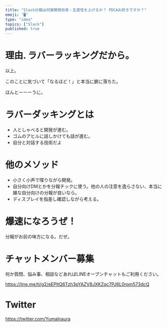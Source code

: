 ```yaml
---
title: "Slack分報は何故開発効率・生産性を上げるか？ PDCAお好きですか？"
emoji: "🖥"
type: "idea"
topics: ["Slack"]
published: true
---
```


# 理由. ラバーラッキングだから。

以上。

このことに気づいて「なるほど！」と本当に腑に落ちた。

ほんとーーーうに。

# ラバーダッキングとは

- 人としゃべると開発が進む。
- ゴムのアヒルに話しかけても話が進む。
- 自分と対話する技術だよ

# 他のメソッド

- 小さく小声で喋りながら開発。
- 自分向けDMとかを分報チックに使う。他の人の注意を逸らさない、本当に雑な自分向けの分報が良いなら。
- ディスプレイを指差し確認しながら考える。

# 爆速になろうぜ！

分報がお前の味方になる。だぜ。








<!-- Update From Qiita API -->

# チャットメンバー募集


何か質問、悩み事、相談などあればLINEオープンチャットもご利用ください。

https://line.me/ti/g2/eEPltQ6Tzh3pYAZV8JXKZqc7PJ6L0rpm573dcQ





# Twitter


https://twitter.com/YumaInaura


<!-- Update From Qiita API -->


